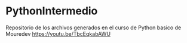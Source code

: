 # PythonIntermedio
Repositorio de los archivos generados en el curso de Python basico de Mouredev
https://youtu.be/TbcEqkabAWU
